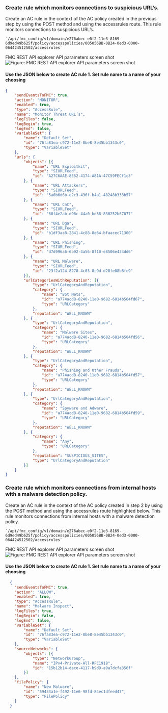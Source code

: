 ### Create rule which monitors connections to suspicious URL’s.
Create an AC rule in the context of the AC policy created in the previous step by using the POST method and using the accessrules route. This rule monitors connections to suspicious URL’s.

	`/api/fmc_config/v1/domain/e276abec-e0f2-11e3-8169-	6d9ed49b625f/policy/accesspolicies/005056BB-0B24-0ed3-0000-064424512502/accessrules`

FMC REST API explorer API parameters screen shot
![Figure: FMC REST API explorer API parameters screen shot ](/posts/files/firepower-restapi-109/assets/images/expl-03.png)

#### Use the JSON below to create AC rule 1. Set rule name to a name of your choosing
```JSON
{
	"sendEventsToFMC": true,
	"action": "MONITOR",
	"enabled": true,
	"type": "AccessRule",
	"name": "Monitor Threat URL’s",
	"logFiles": false,
	"logBegin": true,
	"logEnd": false,
	"variableSet": {
		"name": "Default Set",
		"id": "76fa83ea-c972-11e2-8be8-8e45bb1343c0",
		"type": "VariableSet"
	},
	"urls": {
		"objects": [{
			"name": "URL Exploitkit",
			"type": "SIURLFeed",
			"id": "A27C6AAE-8E52-4174-A81A-47C59FECf1c3"
		}, {
			"name": "URL Attackers",
			"type": "SIURLFeed",
			"id": "5a0b6d6b-e2c3-436f-b4a1-48248b333b57"
		}, {
			"name": "URL CnC",
			"type": "SIURLFeed",
			"id": "60f4e2ab-d96c-44a0-bd38-830252b67077"
		}, {
			"name": "URL Dga",
			"type": "SIURLFeed",
			"id": "b1df3aa8-2841-4c88-8e64-bfaacec71300"
		}, {
			"name": "URL Phishing",
			"type": "SIURLFeed",
			"id": "d7d996a6-6b92-4a56-8f10-e8506e434dd6"
		}, {
			"name": "URL Malware",
			"type": "SIURLFeed",
			"id": "23f2a124-8278-4c03-8c9d-d28fe08b8fc9"
		}],
		"urlCategoriesWithReputation": [{
			"type": "UrlCategoryAndReputation",
			"category": {
				"name": "Bot Nets",
				"id": "a774acd8-8240-11e0-9682-6814b504fd67",
				"type": "URLCategory"
			},
			"reputation": "WELL_KNOWN"
		}, {
			"type": "UrlCategoryAndReputation",
			"category": {
				"name": "Malware Sites",
				"id": "a774acd8-8240-11e0-9682-6814b504fd56",
				"type": "URLCategory"
			},
			"reputation": "WELL_KNOWN"
		}, {
			"type": "UrlCategoryAndReputation",
			"category": {
				"name": "Phishing and Other Frauds",
				"id": "a774acd8-8240-11e0-9682-6814b504fd57",
				"type": "URLCategory"
			},
			"reputation": "WELL_KNOWN"
		}, {
			"type": "UrlCategoryAndReputation",
			"category": {
				"name": "Spyware and Adware",
				"id": "a774acd8-8240-11e0-9682-6814b504fd59",
				"type": "URLCategory"
			},
			"reputation": "WELL_KNOWN"
		}, {
			"category": {
				"name": "Any",
				"type": "URLCategory"
			},
			"reputation": "SUSPICIOUS_SITES",
			"type": "UrlCategoryAndReputation"
		}]
	}
}
```
### Create rule which monitors connections from internal hosts with a malware detection policy.
Create an AC rule in the context of the AC policy created in step 2 by using the POST method and using the accessrules route highlighted below. This rule monitors connections from internal hosts with a malware detection policy.

	`/api/fmc_config/v1/domain/e276abec-e0f2-11e3-8169-	6d9ed49b625f/policy/accesspolicies/005056BB-0B24-0ed3-0000-064424512502/accessrules`

FMC REST API explorer API parameters screen shot
  ![Figure: FMC REST API explorer API parameters screen shot ](/posts/files/firepower-restapi-109/assets/images/expl-04.png)

####  Use the JSON below to create AC rule 1. Set rule name to a name of your choosing
```JSON
  {
  	"sendEventsToFMC": true,
  	"action": "ALLOW",
  	"enabled": true,
  	"type": "AccessRule",
  	"name": "Malware Inspect",
  	"logFiles": true,
  	"logBegin": false,
  	"logEnd": false,
  	"variableSet": {
  		"name": "Default Set",
  		"id": "76fa83ea-c972-11e2-8be8-8e45bb1343c0",
  		"type": "VariableSet"
  	},
  	"sourceNetworks": {
  		"objects": [{
  			"type": "NetworkGroup",
  			"name": "IPv4-Private-All-RFC1918",
  			"id": "15b12b14-dace-4117-b9d9-a9a7dcfa356f"
  		}]
  	},
  	"filePolicy": {
  		"name": "New Malware",
  		"id": "59433a1e-f492-11e6-98fd-84ec1dfeed47",
  		"type": "FilePolicy"
  	}
  }
```

